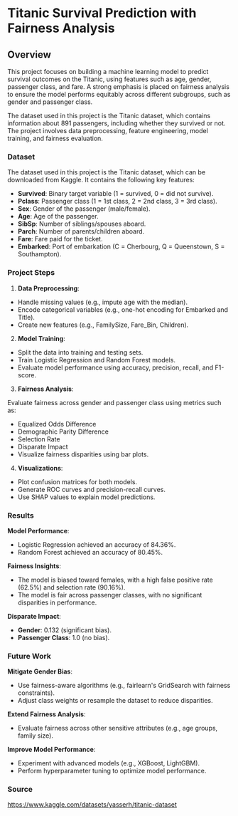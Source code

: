 # Titanic Survival Prediction with Fairness Analysis

## Overview

This project focuses on building a machine learning model to predict survival outcomes on the Titanic, using features such as age, gender, passenger class, and fare. A strong emphasis is placed on fairness analysis to ensure the model performs equitably across different subgroups, such as gender and passenger class.

The dataset used in this project is the Titanic dataset, which contains information about 891 passengers, including whether they survived or not. The project involves data preprocessing, feature engineering, model training, and fairness evaluation.

### Dataset

The dataset used in this project is the Titanic dataset, which can be downloaded from Kaggle. It contains the following key features:

- **Survived**: Binary target variable (1 = survived, 0 = did not survive).
- **Pclass**: Passenger class (1 = 1st class, 2 = 2nd class, 3 = 3rd class).
- **Sex**: Gender of the passenger (male/female).
- **Age**: Age of the passenger.
- **SibSp**: Number of siblings/spouses aboard.
- **Parch**: Number of parents/children aboard.
- **Fare**: Fare paid for the ticket.
- **Embarked**: Port of embarkation (C = Cherbourg, Q = Queenstown, S = Southampton).

### Project Steps

1. **Data Preprocessing**:
- Handle missing values (e.g., impute age with the median).
- Encode categorical variables (e.g., one-hot encoding for Embarked and Title).
- Create new features (e.g., FamilySize, Fare_Bin, Children).

2. **Model Training**:
- Split the data into training and testing sets.
- Train Logistic Regression and Random Forest models.
- Evaluate model performance using accuracy, precision, recall, and F1-score.

3. **Fairness Analysis**:
   
Evaluate fairness across gender and passenger class using metrics such as:
- Equalized Odds Difference
- Demographic Parity Difference
- Selection Rate
- Disparate Impact
- Visualize fairness disparities using bar plots.

4. **Visualizations**:
- Plot confusion matrices for both models.
- Generate ROC curves and precision-recall curves.
- Use SHAP values to explain model predictions.

### Results

**Model Performance**:
- Logistic Regression achieved an accuracy of 84.36%.
- Random Forest achieved an accuracy of 80.45%.

**Fairness Insights**:
- The model is biased toward females, with a high false positive rate (62.5%) and selection rate (90.16%).
- The model is fair across passenger classes, with no significant disparities in performance.

**Disparate Impact**:
- **Gender**: 0.132 (significant bias).
- **Passenger Class**: 1.0 (no bias).

### Future Work

**Mitigate Gender Bias**:
- Use fairness-aware algorithms (e.g., fairlearn's GridSearch with fairness constraints).
- Adjust class weights or resample the dataset to reduce disparities.

**Extend Fairness Analysis**:
- Evaluate fairness across other sensitive attributes (e.g., age groups, family size).

**Improve Model Performance**:
- Experiment with advanced models (e.g., XGBoost, LightGBM).
- Perform hyperparameter tuning to optimize model performance.

### Source

https://www.kaggle.com/datasets/yasserh/titanic-dataset
